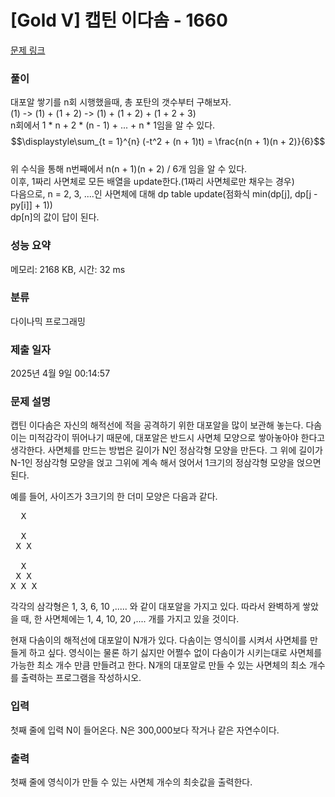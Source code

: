 # [Gold V] 캡틴 이다솜 - 1660 

[문제 링크](https://www.acmicpc.net/problem/1660) 

### 풀이

대포알 쌓기를 n회 시행했을때, 총 포탄의 갯수부터 구해보자. </br>
(1) -> (1) + (1 + 2) -> (1) + (1 + 2) + (1 + 2 + 3) </br>
n회에서 1 * n + 2 * (n - 1) + ... + n * 1임을 알 수 있다. </br>
$$\displaystyle\sum_{t = 1}^{n} (-t^2 + (n + 1)t) = \frac{n(n + 1)(n + 2)}{6}$$ </br>
위 수식을 통해 n번째에서 n(n + 1)(n + 2) / 6개 임을 알 수 있다. </br>
이후, 1짜리 사면체로 모든 배열을 update한다.(1짜리 사면체로만 채우는 경우)</br>
다음으로, n = 2, 3, ....인 사면체에 대해 dp table update(점화식 min(dp[j], dp[j - py[i]] + 1)) </br>
dp[n]의 값이 답이 된다.

### 성능 요약

메모리: 2168 KB, 시간: 32 ms

### 분류

다이나믹 프로그래밍

### 제출 일자

2025년 4월 9일 00:14:57

### 문제 설명

<p>캡틴 이다솜은 자신의 해적선에 적을 공격하기 위한 대포알을 많이 보관해 놓는다. 다솜이는 미적감각이 뛰어나기 때문에, 대포알은 반드시 사면체 모양으로 쌓아놓아야 한다고 생각한다. 사면체를 만드는 방법은 길이가 N인 정삼각형 모양을 만든다. 그 위에 길이가 N-1인 정삼각형 모양을 얹고 그위에 계속 해서 얹어서 1크기의 정삼각형 모양을 얹으면 된다.</p>

<p>예를 들어, 사이즈가 3크기의 한 더미 모양은 다음과 같다.</p>

<pre>  X

  X
 X X

  X
 X X
X X X
</pre>

<p>각각의 삼각형은 1, 3, 6, 10 ,..... 와 같이 대포알을 가지고 있다. 따라서 완벽하게 쌓았을 때, 한 사면체에는 1, 4, 10, 20 ,.... 개를 가지고 있을 것이다.</p>

<p>현재 다솜이의 해적선에 대포알이 N개가 있다. 다솜이는 영식이를 시켜서 사면체를 만들게 하고 싶다. 영식이는 물론 하기 싫지만 어쩔수 없이 다솜이가 시키는대로 사면체를 가능한 최소 개수 만큼 만들려고 한다. N개의 대포알로 만들 수 있는 사면체의 최소 개수를 출력하는 프로그램을 작성하시오.</p>

### 입력 

 <p>첫째 줄에 입력 N이 들어온다. N은 300,000보다 작거나 같은 자연수이다.</p>

### 출력 

 <p>첫째 줄에 영식이가 만들 수 있는 사면체 개수의 최솟값을 출력한다.</p>


